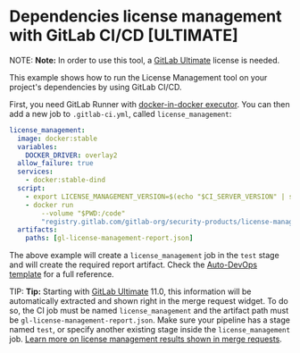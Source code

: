 # Dependencies license management with GitLab CI/CD **[ULTIMATE]**

NOTE: **Note:**
In order to use this tool, a [GitLab Ultimate][ee] license
is needed.

This example shows how to run the License Management tool on your
project's dependencies by using GitLab CI/CD.

First, you need GitLab Runner with [docker-in-docker executor](../docker/using_docker_build.md#use-docker-in-docker-executor).
You can then add a new job to `.gitlab-ci.yml`, called `license_management`:

```yaml
license_management:
  image: docker:stable
  variables:
    DOCKER_DRIVER: overlay2
  allow_failure: true
  services:
    - docker:stable-dind
  script:
    - export LICENSE_MANAGEMENT_VERSION=$(echo "$CI_SERVER_VERSION" | sed 's/^\([0-9]*\)\.\([0-9]*\).*/\1-\2-stable/')
    - docker run
        --volume "$PWD:/code"
        "registry.gitlab.com/gitlab-org/security-products/license-management:$LICENSE_MANAGEMENT_VERSION" analyze /code
  artifacts:
    paths: [gl-license-management-report.json]
```

The above example will create a `license_management` job in the `test` stage and will create the required report artifact. Check the
[Auto-DevOps template](https://gitlab.com/gitlab-org/gitlab-ci-yml/blob/master/Auto-DevOps.gitlab-ci.yml)
for a full reference.


TIP: **Tip:**
Starting with [GitLab Ultimate][ee] 11.0, this information will
be automatically extracted and shown right in the merge request widget. To do
so, the CI job must be named `license_management` and the artifact path must be
`gl-license-management-report.json`. Make sure your pipeline has a stage named `test`,
or specify another existing stage inside the `license_management` job.
[Learn more on license management results shown in merge requests](../../user/project/merge_requests/license_management.md).


[ee]: https://about.gitlab.com/products/
